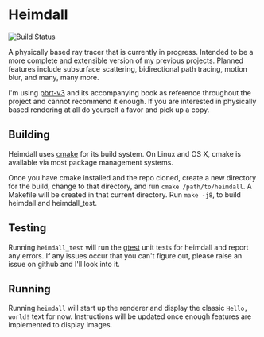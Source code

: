 # Heimdall
![Build Status](https://travis-ci.org/adamleighfish/heimdall.svg?branch=master)

A physically based ray tracer that is currently in progress. Intended to be a 
more complete and extensible version of my previous projects. Planned features 
include subsurface scattering, bidirectional path tracing, motion blur, and many,
many more.

I'm using [pbrt-v3](https://github.com/mmp/pbrt-v3) and its accompanying book as reference 
throughout the project and cannot recommend it enough. If you are interested 
in physically based rendering at all do yourself a favor and pick up a copy.

## Building

Heimdall uses [cmake](http://www.cmake.org/) for its build system.  On Linux
and OS X, cmake is available via most package management systems.

Once you have cmake installed and the repo cloned, create a new directory for the build, 
change to that directory, and run `cmake /path/to/heimdall`. A Makefile will be created 
in that current directory.  Run `make -j8`, to build heimdall and heimdall_test.
  
## Testing

Running `heimdall_test` will run the [gtest](https://github.com/google/googletest) unit 
tests for heimdall and report any errors. If any issues occur that you can't figure out, 
please raise an issue on github and I'll look into it.

## Running

Running `heimdall` will start up the renderer and display the classic `Hello, world!` text
for now. Instructions will be updated once enough features are implemented to display images.
